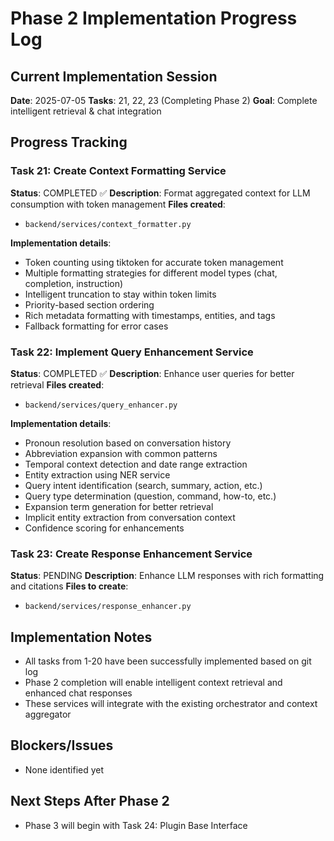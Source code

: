 # Phase 2 Implementation Progress Log

## Current Implementation Session
**Date**: 2025-07-05
**Tasks**: 21, 22, 23 (Completing Phase 2)
**Goal**: Complete intelligent retrieval & chat integration

## Progress Tracking

### Task 21: Create Context Formatting Service
**Status**: COMPLETED ✅
**Description**: Format aggregated context for LLM consumption with token management
**Files created**:
- `backend/services/context_formatter.py`

**Implementation details**:
- Token counting using tiktoken for accurate token management
- Multiple formatting strategies for different model types (chat, completion, instruction)
- Intelligent truncation to stay within token limits
- Priority-based section ordering
- Rich metadata formatting with timestamps, entities, and tags
- Fallback formatting for error cases

### Task 22: Implement Query Enhancement Service  
**Status**: COMPLETED ✅
**Description**: Enhance user queries for better retrieval
**Files created**:
- `backend/services/query_enhancer.py`

**Implementation details**:
- Pronoun resolution based on conversation history
- Abbreviation expansion with common patterns
- Temporal context detection and date range extraction
- Entity extraction using NER service
- Query intent identification (search, summary, action, etc.)
- Query type determination (question, command, how-to, etc.)
- Expansion term generation for better retrieval
- Implicit entity extraction from conversation context
- Confidence scoring for enhancements

### Task 23: Create Response Enhancement Service
**Status**: PENDING
**Description**: Enhance LLM responses with rich formatting and citations
**Files to create**:
- `backend/services/response_enhancer.py`

## Implementation Notes
- All tasks from 1-20 have been successfully implemented based on git log
- Phase 2 completion will enable intelligent context retrieval and enhanced chat responses
- These services will integrate with the existing orchestrator and context aggregator

## Blockers/Issues
- None identified yet

## Next Steps After Phase 2
- Phase 3 will begin with Task 24: Plugin Base Interface